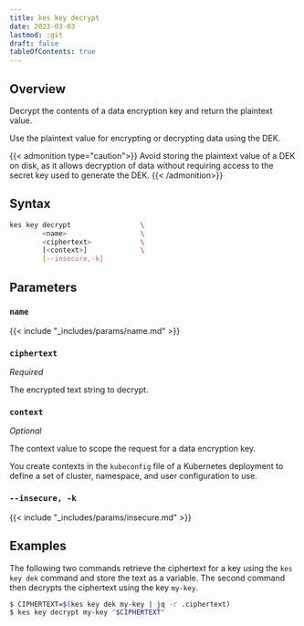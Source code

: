 ```yaml
---
title: kes key decrypt
date: 2023-03-03
lastmod: :git
draft: false
tableOfContents: true
---
```


## Overview

Decrypt the contents of a data encryption key and return the plaintext value.

Use the plaintext value for encrypting or decrypting data using the DEK. 

{{< admonition type="caution">}}
Avoid storing the plaintext value of a DEK on disk, as it allows decryption of data without requiring access to the secret key used to generate the DEK.
{{< /admonition>}}

## Syntax

```sh
kes key decrypt                 \
        <name>                  \
        <ciphertext>            \
        [<context>]             \
        [--insecure,-k]
```

## Parameters

### `name`

{{< include "_includes/params/name.md" >}}

### `ciphertext`

_Required_

The encrypted text string to decrypt.

### `context`

_Optional_

The context value to scope the request for a data encryption key.

You create contexts in the `kubeconfig` file of a Kubernetes deployment to define a set of cluster, namespace, and user configuration to use.

### `--insecure, -k`

{{< include "_includes/params/insecure.md" >}}

## Examples

The following two commands retrieve the ciphertext for a key using the `kes key dek` command and store the text as a variable.
The second command then decrypts the ciphertext using the key `my-key`.

```sh {.copy}
$ CIPHERTEXT=$(kes key dek my-key | jq -r .ciphertext)
$ kes key decrypt my-key "$CIPHERTEXT"
```
